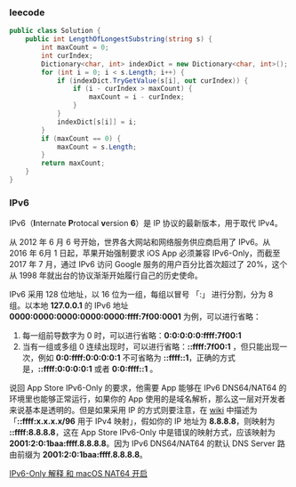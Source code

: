 ### leecode

```c#
public class Solution {
    public int LengthOfLongestSubstring(string s) {
        int maxCount = 0;
        int curIndex;
        Dictionary<char, int> indexDict = new Dictionary<char, int>();
        for (int i = 0; i < s.Length; i++) {
            if (indexDict.TryGetValue(s[i], out curIndex)) {
                if (i - curIndex > maxCount) {
                    maxCount = i - curIndex;
                }
            }
            indexDict[s[i]] = i;
        }
        if (maxCount == 0) {
            maxCount = s.Length;
        }
        return maxCount;
    }
}
```



### IPv6

IPv6（**I**nternate **P**rotocal **v**ersion **6**）是 IP 协议的最新版本，用于取代 IPv4。

从 2012 年 6 月 6 号开始，世界各大网站和网络服务供应商启用了 IPv6。从 2016 年 6月 1 日起，苹果开始强制要求 iOS App 必须兼容 IPv6-Only，而截至 2017 年 7 月，通过 IPv6 访问 Google 服务的用户百分比首次超过了 20%，这个从 1998 年就出台的协议渐渐开始履行自己的历史使命。

IPv6 采用 128 位地址，以 16 位为一组，每组以冒号 「:」 进行分割，分为 8 组。以本地 **127.0.0.1** 的 IPv6 地址 **0000:0000:0000:0000:0000:ffff:7f00:0001** 为例，可以进行省略：

1. 每一组前导数字为 0 时，可以进行省略：**0:0:0:0:0:ffff:7f00:1**
2. 当有一组或多组 0 连续出现时，可以进行省略：**::ffff:7f00:1** ，但只能出现一次，例如 **0:0:ffff:0:0:0:0:1** 不可省略为 **::ffff::1**，正确的方式是，**::ffff:0:0:0:0:1** 或者 **0:0:ffff::1** 。

说回 App Store IPv6-Only 的要求，他需要 App 能够在 IPv6 DNS64/NAT64 的环境里也能够正常运行，如果你的 App 使用的是域名解析，那么这一层对开发者来说基本是透明的。但是如果采用 IP 的方式则要注意，在 [wiki](https://zh.wikipedia.org/wiki/IPv6) 中描述为 「**::ffff:x.x.x.x/96** 用于 IPv4 映射」，假如你的 IP 地址为 **8.8.8.8**，则映射为 **::ffff:8.8.8.8**，这在 App Store IPv6-Only 中是错误的映射方式，应该映射为 **2001:2:0:1baa:ffff.8.8.8.8**。因为 IPv6 DNS64/NAT64 的默认 DNS Server 路由前缀为 **2001:2:0:1baa:ffff.8.8.8.8**。

[IPv6-Only 解释 和 macOS NAT64 开启](https://developer.apple.com/library/archive/documentation/NetworkingInternetWeb/Conceptual/NetworkingOverview/UnderstandingandPreparingfortheIPv6Transition/UnderstandingandPreparingfortheIPv6Transition.html)